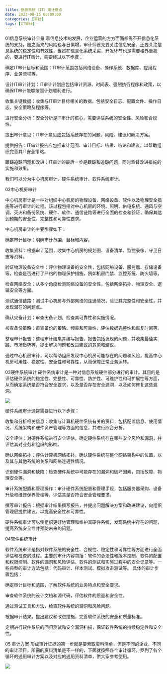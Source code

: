 ```yaml
---
title: 信息系统（IT）审计要点
date: 2023-08-15 00:00:00
categories: [审技]
tags: [IT审计]
---
```

01信息系统审计全景
着信息技术的发展，企业运营的方方面面都离不开信息化系统的支持，随之而来的风险也与日俱增，审计师首先要关注信息安全，还要关注信息系统的稳定性和有效性，当然在信息化系统采买、开发环节也是需要格外重视的，要进行IT审计，需要经过以下步骤：

确定IT审计目标和范围：IT审计范围包括网络设备、操作系统、数据库、应用程序、业务流程等。

设计IT审计计划：IT审计计划应包括审计资源、时间表、强制执行程序和政策，以确保IT审计能够按照计划顺利进行。

收集关键数据：收集与IT审计目标相关的数据，包括安全日志、配置文件、操作日志、安全策略及程序等。

进行安全分析：安全分析是IT审计的核心，需要评估系统的安全性、风险和合规性。

提出审计意见：IT审计意见应包括系统存在的问题、风险、建议和解决方案。

提供报告：IT审计报告应包括审计范围、审计目标、结果、结论和建议，以帮助组织完善其IT安全策略。

跟踪追踪问题和改进：IT审计的最后一步是跟踪和追踪问题，同时监督改进措施的实施和效果。

我们可以分为中心机房审计、硬件系统审计、软件系统审计。

02中心机房审计

中心机房审计是一种对组织中心机房的物理设备、网络设备、软件以及物理安全措施等进行审计的过程。该过程包括对中心机房的环境、照明、供电系统、通风与空调、灭火和备份系统、硬件、软件、通信链路等进行全面的检查和验证，确保其达到预期的安全性、完整性和可靠性要求。


中心机房审计的主要步骤如下：

确定审计目标：明确审计范围、目标和内容。

收集资料：根据审计范围，收集中心机房的规划图、设备清单、监控录像、守卫日志等资料。

验证物理设备安全性：评估物理设备的安全性，包括网络设备、服务器、存储设备等。检查是否进行了严格的物理保护措施，例如机房门禁、监控系统、防火墙等。

检查网络安全：从多个角度检测网络设备的安全性，包括网络拓扑、物理安全、逻辑安全等方面。

测试通信链路：测试中心机房与外部网络的连通情况，验证其完整性和安全性，并发现潜在的问题点。

确认灾备计划：审查灾备计划，检查其可靠性和实施情况。

核查备份策略：审查备份的策略、频率和可靠性，评估数据完整性和恢复时间等。

整理审计报告：整理审计结果并编写报告。报告包括发现的问题，并收集最佳实践、市场趋势等，提出解决问题和改进建议的意见和建议。

通过中心机房审计，可以帮助组织发现中心机房可能存在的问题和风险，提高中心机房可用性、稳定性、安全性和可靠性，从而保障正常业务运转。

03硬件系统审计
硬件系统审计是一种对信息系统硬件部分进行的审计。其目的是评估硬件系统的稳定性、完整性、可靠性、防护性、可维护性和可扩展性等方面，从而确定系统是否符合安全要求，以及是否存在安全漏洞，以及如何修复这些漏洞。

![](https://img.richfan.site/audit/信息系统审计/信息系统（IT）审计要点_1.webp)

硬件系统审计通常需要进行以下步骤：

收集和分析相关信息：收集与计算机硬件系统有关的资料，包括配置信息、使用情况、系统架构和硬件资产管理等方面的信息，并进行综合分析。

安全评估：对硬件系统进行安全评估，确定硬件系统存在哪些安全风险和漏洞，并评估其对业务和组织的影响。

确认网络拓扑：评估计算机网络拓扑，确认硬件系统在整个网络架构中的位置，以及其与其他系统的关系和网络连通性情况。

识别硬件漏洞和缺陷：检查硬件系统中可能存在的漏洞和破坏因素，包括故障、物理安全等。

审计系统配置和管理操作：审计硬件系统配置和管理手段，包括服务器采购、设备升级和维修保养管理等，评估其是否符合安全管理要求。

撰写审计报告：根据审计结果撰写报告，并提出问题解决方案和改进建议，向组织管理层提供建议，以提高安全性和可靠性。

硬件系统审计可以使组织更好地管理和维护其硬件系统，发现系统中存在的问题，提高系统安全性并预防未来的问题。

04软件系统审计

软件系统审计是指对软件系统的安全性、合规性、稳定性和可靠性等方面进行全面评估和检查的过程。主要的审计内容包括：软件的合法性和版本控制、软件的配置和权限控制、软件的漏洞和风险评估、软件的测试和实施过程中的安全记录等。一些典型的审计方法包括：代码审计、样本测试、模拟攻击测试等。
具体的审计步骤包括：

确定审计目标和范围，了解软件系统的业务特点和安全要求。

审查软件系统的设计文档和源代码，评估软件的质量和安全性。

通过测试工具和方法，检查软件系统的漏洞和风险问题。

根据审计结果，提出建议和改进措施，完善软件系统的安全和质量标准。

定期进行软件系统的回归测试和安全漏洞扫描，保证软件系统的持续稳定性和安全性。

05 审计方案
形成审计证据的第一步就是要索取资料清单，但是不同的企业、不同的审计项目，所需的资料清单是不一样的，下面就按照各个审计循环，罗列了各个循环的通用审计方案以及对应的通用资料清单，供大家参考使用。

![](https://img.richfan.site/audit/信息系统审计/信息系统（IT）审计要点_1.webp)